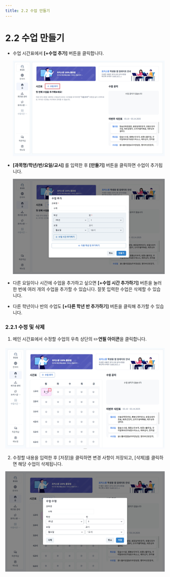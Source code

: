 ```yaml
---
title: 2.2 수업 만들기
---
```

# 2.2 수업 만들기

* 수업 시간표에서 **\[+수업 추가]** 버튼을 클릭합니다.

  ![](/img/tcher_2-2_01.jpg)
* **\[과목명/학년/반/요일/교시]** 를 입력한 후 **\[만들기]** 버튼을 클릭하면 수업이 추가됩니다.

  ![](/img/tcher_2-2_02.jpg)
* 다른 요일이나 시간에 수업을 추가하고 싶으면 **\[+수업 시간 추가하기]** 버튼을 눌러 한 번에 여러 개의 수업을 추가할 수 있습니다. 잘못 입력한 수업은 삭제할 수 있습니다.
* 다른 학년이나 반의 수업도 **\[+다른 학년 반 추가하기]** 버튼을 클릭해 추가할 수 있습니다.

### 2.2.1 수정 및 삭제

1. 메인 시간표에서 수정할 수업의 우측 상단의 ✏️**연필 아이콘**을 클릭합니다.

![](/img/tcher_2-2-1_01.jpg)

2. 수정할 내용을 입력한 후 \[저장]을 클릭하면 변경 사항이 저장되고, \[삭제]를 클릭하면 해당 수업이 삭제됩니다.

![](/img/tcher_2-2-1_02.jpg)
